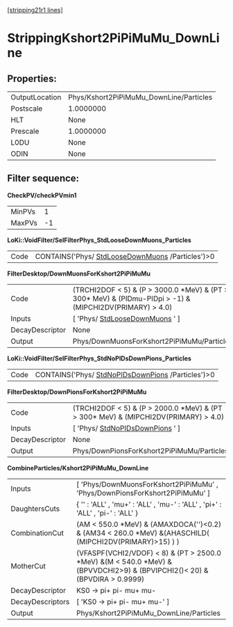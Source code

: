 [[stripping21r1 lines]](./stripping21r1-leptonic)

# StrippingKshort2PiPiMuMu_DownLine

## Properties:

|                |                                         |
|----------------|-----------------------------------------|
| OutputLocation | Phys/Kshort2PiPiMuMu_DownLine/Particles |
| Postscale      | 1.0000000                               |
| HLT            | None                                    |
| Prescale       | 1.0000000                               |
| L0DU           | None                                    |
| ODIN           | None                                    |

## Filter sequence:

**CheckPV/checkPVmin1**

|        |     |
|--------|-----|
| MinPVs | 1   |
| MaxPVs | -1  |

**LoKi::VoidFilter/SelFilterPhys_StdLooseDownMuons_Particles**

|      |                                                                                        |
|------|----------------------------------------------------------------------------------------|
| Code | CONTAINS('Phys/ [StdLooseDownMuons](./stripping21r1-stdloosedownmuons) /Particles')\>0 |

**FilterDesktop/DownMuonsForKshort2PiPiMuMu**

|                 |                                                                                                                |
|-----------------|----------------------------------------------------------------------------------------------------------------|
| Code            | (TRCHI2DOF \< 5) & (P \> 3000.0 \*MeV) & (PT \> 300\* MeV) & (PIDmu-PIDpi \> -1) & (MIPCHI2DV(PRIMARY) \> 4.0) |
| Inputs          | [ 'Phys/ [StdLooseDownMuons](./stripping21r1-stdloosedownmuons) ' ]                                          |
| DecayDescriptor | None                                                                                                           |
| Output          | Phys/DownMuonsForKshort2PiPiMuMu/Particles                                                                     |

**LoKi::VoidFilter/SelFilterPhys_StdNoPIDsDownPions_Particles**

|      |                                                                                          |
|------|------------------------------------------------------------------------------------------|
| Code | CONTAINS('Phys/ [StdNoPIDsDownPions](./stripping21r1-stdnopidsdownpions) /Particles')\>0 |

**FilterDesktop/DownPionsForKshort2PiPiMuMu**

|                 |                                                                                          |
|-----------------|------------------------------------------------------------------------------------------|
| Code            | (TRCHI2DOF \< 5) & (P \> 2000.0 \*MeV) & (PT \> 300\* MeV) & (MIPCHI2DV(PRIMARY) \> 4.0) |
| Inputs          | [ 'Phys/ [StdNoPIDsDownPions](./stripping21r1-stdnopidsdownpions) ' ]                  |
| DecayDescriptor | None                                                                                     |
| Output          | Phys/DownPionsForKshort2PiPiMuMu/Particles                                               |

**CombineParticles/Kshort2PiPiMuMu_DownLine**

|                  |                                                                                                                                 |
|------------------|---------------------------------------------------------------------------------------------------------------------------------|
| Inputs           | [ 'Phys/DownMuonsForKshort2PiPiMuMu' , 'Phys/DownPionsForKshort2PiPiMuMu' ]                                                   |
| DaughtersCuts    | { '' : 'ALL' , 'mu+' : 'ALL' , 'mu-' : 'ALL' , 'pi+' : 'ALL' , 'pi-' : 'ALL' }                                                  |
| CombinationCut   | (AM \< 550.0 \*MeV) & (AMAXDOCA('')\<0.2) & (AM34 \< 260.0 \*MeV) &(AHASCHILD( (MIPCHI2DV(PRIMARY)\>15) ) )                     |
| MotherCut        | (VFASPF(VCHI2/VDOF) \< 8) & (PT \> 2500.0 \*MeV) &(M \< 540.0 \*MeV) &(BPVVDCHI2\>9) & (BPVIPCHI2()\< 20) & (BPVDIRA \> 0.9999) |
| DecayDescriptor  | KS0 -\> pi+ pi- mu+ mu-                                                                                                         |
| DecayDescriptors | [ 'KS0 -\> pi+ pi- mu+ mu-' ]                                                                                                 |
| Output           | Phys/Kshort2PiPiMuMu_DownLine/Particles                                                                                         |
